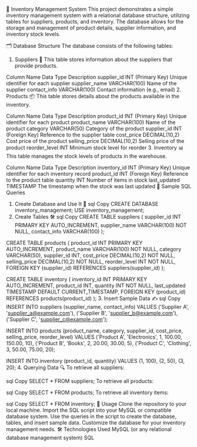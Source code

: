 🛒 Inventory Management System
This project demonstrates a simple inventory management system with a relational database structure, utilizing tables for suppliers, products, and inventory. The database allows for the storage and management of product details, supplier information, and inventory stock levels.

🗂️ Database Structure
The database consists of the following tables:

1. Suppliers 🏢
This table stores information about the suppliers that provide products.

Column Name	Data Type	Description
supplier_id	INT (Primary Key)	Unique identifier for each supplier
supplier_name	VARCHAR(100)	Name of the supplier
contact_info	VARCHAR(100)	Contact information (e.g., email)
2. Products 📦
This table stores details about the products available in the inventory.

Column Name	Data Type	Description
product_id	INT (Primary Key)	Unique identifier for each product
product_name	VARCHAR(100)	Name of the product
category	VARCHAR(50)	Category of the product
supplier_id	INT (Foreign Key)	Reference to the supplier table
cost_price	DECIMAL(10,2)	Cost price of the product
selling_price	DECIMAL(10,2)	Selling price of the product
reorder_level	INT	Minimum stock level for reorder
3. Inventory 📊
This table manages the stock levels of products in the warehouse.

Column Name	Data Type	Description
inventory_id	INT (Primary Key)	Unique identifier for each inventory record
product_id	INT (Foreign Key)	Reference to the product table
quantity	INT	Number of items in stock
last_updated	TIMESTAMP	The timestamp when the stock was last updated
🔑 Sample SQL Queries
1. Create Database and Use It 📂
sql
Copy
CREATE DATABASE inventory_management;
USE inventory_management;
2. Create Tables 🛠️
sql
Copy
CREATE TABLE suppliers (
    supplier_id INT PRIMARY KEY AUTO_INCREMENT,
    supplier_name VARCHAR(100) NOT NULL,
    contact_info VARCHAR(100)
);

CREATE TABLE products (
    product_id INT PRIMARY KEY AUTO_INCREMENT,
    product_name VARCHAR(100) NOT NULL,
    category VARCHAR(50),
    supplier_id INT,
    cost_price DECIMAL(10,2) NOT NULL,
    selling_price DECIMAL(10,2) NOT NULL,
    reorder_level INT NOT NULL,
    FOREIGN KEY (supplier_id) REFERENCES suppliers(supplier_id)
);

CREATE TABLE inventory (
    inventory_id INT PRIMARY KEY AUTO_INCREMENT,
    product_id INT,
    quantity INT NOT NULL,
    last_updated TIMESTAMP DEFAULT CURRENT_TIMESTAMP,
    FOREIGN KEY (product_id) REFERENCES products(product_id)
);
3. Insert Sample Data ✍️
sql
Copy
INSERT INTO suppliers (supplier_name, contact_info)
VALUES
    ('Supplier A', 'supplier_a@example.com'),
    ('Supplier B', 'supplier_b@example.com'),
    ('Supplier C', 'supplier_c@example.com');

INSERT INTO products (product_name, category, supplier_id, cost_price, selling_price, reorder_level)
VALUES
    ('Product A', 'Electronics', 1, 100.00, 150.00, 10),
    ('Product B', 'Books', 2, 20.00, 30.00, 5),
    ('Product C', 'Clothing', 3, 50.00, 75.00, 20);

INSERT INTO inventory (product_id, quantity)
VALUES
    (1, 100),
    (2, 50),
    (3, 20);
4. Querying Data 🔍
To retrieve all suppliers:

sql
Copy
SELECT * FROM suppliers;
To retrieve all products:

sql
Copy
SELECT * FROM products;
To retrieve all inventory items:

sql
Copy
SELECT * FROM inventory;
🚀 Usage
Clone the repository to your local machine.
Import the SQL script into your MySQL or compatible database system.
Use the queries in the script to create the database, tables, and insert sample data.
Customize the database for your inventory management needs.
🛠️ Technologies Used
MySQL (or any relational database management system)
SQL
